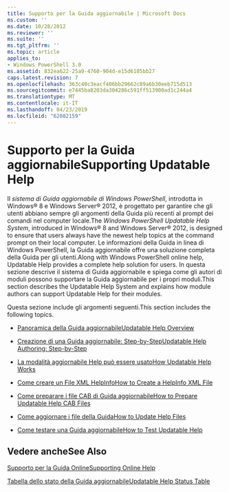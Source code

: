 ```yaml
---
title: Supporto per la Guida aggiornabile | Microsoft Docs
ms.custom: ''
ms.date: 10/28/2012
ms.reviewer: ''
ms.suite: ''
ms.tgt_pltfrm: ''
ms.topic: article
applies_to:
- Windows PowerShell 3.0
ms.assetid: 832ea622-25a9-4760-904d-e15d6105bb27
caps.latest.revision: 7
ms.openlocfilehash: 363c40c3eacf406bb29662c89a6b30eeb715d513
ms.sourcegitcommit: e7445ba8203da304286c591ff513900ad1c244a4
ms.translationtype: MT
ms.contentlocale: it-IT
ms.lasthandoff: 04/23/2019
ms.locfileid: "62082159"
---
```

# <a name="supporting-updatable-help"></a><span data-ttu-id="9df09-102">Supporto per la Guida aggiornabile</span><span class="sxs-lookup"><span data-stu-id="9df09-102">Supporting Updatable Help</span></span>

<span data-ttu-id="9df09-103">Il *sistema di Guida aggiornabile di Windows PowerShell*, introdotta in Windows® 8 e Windows Server® 2012, è progettato per garantire che gli utenti abbiano sempre gli argomenti della Guida più recenti al prompt dei comandi nel computer locale.</span><span class="sxs-lookup"><span data-stu-id="9df09-103">The *Windows PowerShell Updatable Help System*, introduced in Windows® 8 and Windows Server® 2012, is designed to ensure that users always have the newest help topics at the command prompt on their local computer.</span></span> <span data-ttu-id="9df09-104">Le informazioni della Guida in linea di Windows PowerShell, la Guida aggiornabile offre una soluzione completa della Guida per gli utenti.</span><span class="sxs-lookup"><span data-stu-id="9df09-104">Along with Windows PowerShell online help, Updatable Help provides a complete help solution for users.</span></span> <span data-ttu-id="9df09-105">In questa sezione descrive il sistema di Guida aggiornabile e spiega come gli autori di moduli possono supportare la Guida aggiornabile per i propri moduli.</span><span class="sxs-lookup"><span data-stu-id="9df09-105">This section describes the Updatable Help System and explains how module authors can support Updatable Help for their modules.</span></span>

<span data-ttu-id="9df09-106">Questa sezione include gli argomenti seguenti.</span><span class="sxs-lookup"><span data-stu-id="9df09-106">This section includes the following topics.</span></span>

- [<span data-ttu-id="9df09-107">Panoramica della Guida aggiornabile</span><span class="sxs-lookup"><span data-stu-id="9df09-107">Updatable Help Overview</span></span>](./updatable-help-overview.md)

- [<span data-ttu-id="9df09-108">Creazione di una Guida aggiornabile: Step-by-Step</span><span class="sxs-lookup"><span data-stu-id="9df09-108">Updatable Help Authoring: Step-by-Step</span></span>](./updatable-help-authoring-step-by-step.md)

- [<span data-ttu-id="9df09-109">La modalità aggiornabile Help può essere usato</span><span class="sxs-lookup"><span data-stu-id="9df09-109">How Updatable Help Works</span></span>](./how-updatable-help-works.md)

- [<span data-ttu-id="9df09-110">Come creare un File XML HelpInfo</span><span class="sxs-lookup"><span data-stu-id="9df09-110">How to Create a HelpInfo XML File</span></span>](./how-to-create-a-helpinfo-xml-file.md)

- [<span data-ttu-id="9df09-111">Come preparare i file CAB di Guida aggiornabile</span><span class="sxs-lookup"><span data-stu-id="9df09-111">How to Prepare Updatable Help CAB Files</span></span>](./how-to-prepare-updatable-help-cab-files.md)

- [<span data-ttu-id="9df09-112">Come aggiornare i file della Guida</span><span class="sxs-lookup"><span data-stu-id="9df09-112">How to Update Help Files</span></span>](./how-to-update-help-files.md)

- [<span data-ttu-id="9df09-113">Come testare una Guida aggiornabile</span><span class="sxs-lookup"><span data-stu-id="9df09-113">How to Test Updatable Help</span></span>](./how-to-test-updatable-help.md)

## <a name="see-also"></a><span data-ttu-id="9df09-114">Vedere anche</span><span class="sxs-lookup"><span data-stu-id="9df09-114">See Also</span></span>

[<span data-ttu-id="9df09-115">Supporto per la Guida Online</span><span class="sxs-lookup"><span data-stu-id="9df09-115">Supporting Online Help</span></span>](./supporting-online-help.md)

[<span data-ttu-id="9df09-116">Tabella dello stato della Guida aggiornabile</span><span class="sxs-lookup"><span data-stu-id="9df09-116">Updatable Help Status Table</span></span>](https://www.microsoft.com/en-us/itpro/windows)